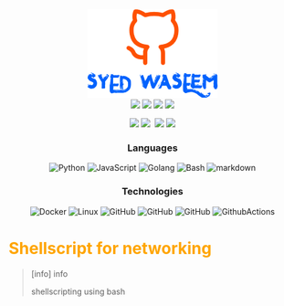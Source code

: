 <p align="center" >
<div align="center" >
<img src="https://github.com/waseemofficial/DSA_Python/blob/main/Images/github_logo_blue.png"/>
</div>

<div align="center">
<a href="https://github.com/waseemofficial">
<img src="https://img.shields.io/badge/syed-waseem-93b023?&style=for-the-badge&logo=&logoColor=white"/></a>
<img src="https://img.shields.io/badge/github-%23181717.svg?style=for-the-badge&logo=github&logoColor=white"/>
<img src="https://img.shields.io/badge/Visual%20Studio%20Code-0078d7.svg?style=for-the-badge&logo=visual-studio-code&logoColor=white"/>
<img src="https://img.shields.io/badge/markdown-%23000000.svg?style=for-the-badge&logo=markdown&logoColor=white"/>
</div></p>


<div align="center">
<img src="https://img.shields.io/github/license/waseemofficial/Shellscript_for_network.svg?style=flat"/> <img src="https://img.shields.io/github/stars/waseemofficial/Shellscript_for_network.svg?colorB=orange&style=flat"/> <img sec="https://img.shields.io/github/languages/top/waseemofficial/Shellscript_for_network.svg?style=flat"/> <img src="https://img.shields.io/github/languages/code-size/waseemofficial/Shellscript_for_network.svg?style=flat"/> <img src="https://img.shields.io/github/issues-raw/waseemofficial/Shellscript_for_network.svg?style=flat" />
</div>

<div align="center"> 

### Languages

![Python](https://img.shields.io/badge/-Python-000?&logo=Python)
![JavaScript](https://img.shields.io/badge/-JavaScript-000?&logo=JavaScript)
![Golang](https://img.shields.io/badge/-Golang-000?&logo=Go)
![Bash](https://img.shields.io/badge/-Bash-000?&logo=gnu-bash&logoColor=white)
![markdown](https://img.shields.io/badge/-markdown-000?&logo=markdown)



### Technologies

![Docker](https://img.shields.io/badge/-Docker-000?&logo=Docker)
![Linux](https://img.shields.io/badge/-Linux-000?&logo=Linux)
![GitHub](https://img.shields.io/badge/-GitHub-000?&logo=GitHub)
![GitHub](https://img.shields.io/badge/-Selenium-000?&logo=Selenium)
![GitHub](https://img.shields.io/badge/-Regex-000?&logo=Regex)
![GithubActions](https://img.shields.io/badge/-GithubActions-000?&logo=GithubActions)
</div>
<div align="left">
<h1 style="color:orange"> Shellscript for networking </h1>
</div>

>[info] info 
>
> shellscripting using bash 
